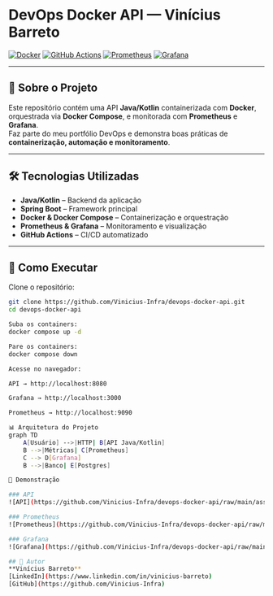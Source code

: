 # DevOps Docker API — Vinícius Barreto

[![Docker](https://img.shields.io/badge/Docker-2496ED?style=for-the-badge&logo=docker&logoColor=white)](https://www.docker.com/)
[![GitHub Actions](https://img.shields.io/badge/GitHub%20Actions-2088FF?style=for-the-badge&logo=githubactions&logoColor=white)](https://github.com/features/actions)
[![Prometheus](https://img.shields.io/badge/Prometheus-E6522C?style=for-the-badge&logo=prometheus&logoColor=white)](https://prometheus.io/)
[![Grafana](https://img.shields.io/badge/Grafana-F46800?style=for-the-badge&logo=grafana&logoColor=white)](https://grafana.com/)

---

## 📌 Sobre o Projeto
Este repositório contém uma API **Java/Kotlin** containerizada com **Docker**, orquestrada via **Docker Compose**, e monitorada com **Prometheus** e **Grafana**.  
Faz parte do meu portfólio DevOps e demonstra boas práticas de **containerização, automação e monitoramento**.

---

## 🛠️ Tecnologias Utilizadas
- **Java/Kotlin** – Backend da aplicação
- **Spring Boot** – Framework principal
- **Docker & Docker Compose** – Containerização e orquestração
- **Prometheus & Grafana** – Monitoramento e visualização
- **GitHub Actions** – CI/CD automatizado

---

## 🚀 Como Executar

Clone o repositório:

```bash
git clone https://github.com/Vinicius-Infra/devops-docker-api.git
cd devops-docker-api

Suba os containers:
docker compose up -d

Pare os containers:
docker compose down

Acesse no navegador:

API → http://localhost:8080

Grafana → http://localhost:3000

Prometheus → http://localhost:9090

📊 Arquitetura do Projeto
graph TD
    A[Usuário] -->|HTTP| B[API Java/Kotlin]
    B -->|Métricas| C[Prometheus]
    C --> D[Grafana]
    B -->|Banco| E[Postgres]

📸 Demonstração

### API
![API](https://github.com/Vinicius-Infra/devops-docker-api/raw/main/assets/api.png)

### Prometheus
![Prometheus](https://github.com/Vinicius-Infra/devops-docker-api/raw/main/assets/prometheus.png)

### Grafana
![Grafana](https://github.com/Vinicius-Infra/devops-docker-api/raw/main/assets/grafana.png)

## 👤 Autor
**Vinícius Barreto**  
[LinkedIn](https://www.linkedin.com/in/vinicius-barreto)  
[GitHub](https://github.com/Vinicius-Infra)

